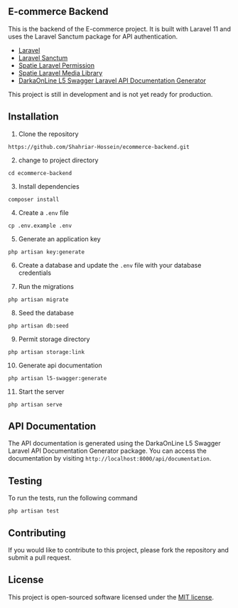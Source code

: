 ## E-commerce Backend

This is the backend of the E-commerce project. It is built with Laravel 11 and uses the Laravel Sanctum package for API authentication.

- [Laravel](https://laravel.com)
- [Laravel Sanctum](https://laravel.com/docs/8.x/sanctum)
- [Spatie Laravel Permission](https://spatie.be/docs/laravel-permission/v5/introduction)
- [Spatie Laravel Media Library](https://spatie.be/docs/laravel-medialibrary/v9/introduction)
- [DarkaOnLine L5 Swagger Laravel API Documentation Generator](https://github.com/DarkaOnLine/L5-Swagger)

This project is still in development and is not yet ready for production.

## Installation

1. Clone the repository
```
https://github.com/Shahriar-Hossein/ecommerce-backend.git
```

2. change to project directory
```
cd ecommerce-backend
```

3. Install dependencies
```
composer install
```

4. Create a `.env` file
```
cp .env.example .env
```

5. Generate an application key
```
php artisan key:generate
```

6. Create a database and update the `.env` file with your database credentials

7. Run the migrations
```
php artisan migrate
```

8. Seed the database
```
php artisan db:seed
```

9. Permit storage directory
```
php artisan storage:link
```

10. Generate api documentation
```
php artisan l5-swagger:generate
```

11. Start the server
```
php artisan serve
```

## API Documentation

The API documentation is generated using the DarkaOnLine L5 Swagger Laravel API Documentation Generator package. You can access the documentation by visiting `http://localhost:8000/api/documentation`.

## Testing

To run the tests, run the following command
```
php artisan test
```

## Contributing

If you would like to contribute to this project, please fork the repository and submit a pull request.

## License

This project is open-sourced software licensed under the [MIT license](https://opensource.org/licenses/MIT).

